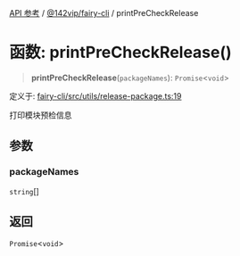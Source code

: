 [API 参考](../wiki/Home) / [@142vip/fairy-cli](../wiki/@142vip.fairy-cli) / printPreCheckRelease

# 函数: printPreCheckRelease()

> **printPreCheckRelease**(`packageNames`): `Promise`<`void`>

定义于: [fairy-cli/src/utils/release-package.ts:19](https://github.com/142vip/core-x/blob/5281e59d2cdd2de59e1ea761d17ed7fe118d1e60/packages/fairy-cli/src/utils/release-package.ts#L19)

打印模块预检信息

## 参数

### packageNames

`string`\[]

## 返回

`Promise`<`void`>
